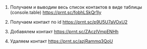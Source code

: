 1. Получаем и выводим весь список контактов в виде таблицы (console.table)
   https://prnt.sc/fobhLSkQr1ly

2. Получаем контакт по id
   https://prnt.sc/p9U5U7aVOxU2

3. Добавялем контакт
   https://prnt.sc/ZAczIVmpENHh

4. Удаляем контакт
   https://prnt.sc/azjRammq3QoU
